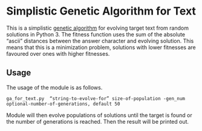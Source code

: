 # Simplistic Genetic Algorithm for Text
This is a simplistic [genetic algorithm](https://en.wikipedia.org/wiki/Genetic_algorithm) for evolving target text from random solutions in Python 3. The fitness function uses the sum of the absolute “ascii” distances between the answer character and evolving solution. This means that this is a minimization problem, solutions with lower fitnesses are favoured over ones with higher fitnesses. 

## Usage
The usage of the module is as follows. 

```ga_for_text.py  “string-to-evolve-for” size-of-population -gen_num optional-number-of-generations, default 50```

Module will then evolve populations of solutions until the target is found or the number of generations is reached. Then the result will be printed out.
